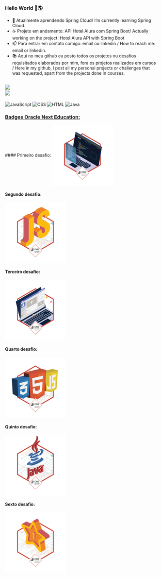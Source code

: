 ### Hello World 👋🌎

- 🌱 Atualmente aprendendo Spring Cloud/ I’m currently learning Spring Cloud.
- ☕ Projeto em andamento: API Hotel Alura com Spring Boot/ Actually working on the project: Hotel Alura API with Spring Boot
- 📫 Para entrar em contato comigo: email ou linkedin / How to reach me: email or linkedin.
- 📚 Aqui no meu github eu posto todos os projetos ou desafios requisitados elaborados por mim, fora os projetos realizados em cursos / Here in my github, I post all my personal projects or challenges that was requested, apart from the projects done in courses. 

##

<div>
  <a href="https://www.linkedin.com/in/menezesguilherme/">
  <img height = "160em" src="https://github-readme-stats.vercel.app/api?username=guipmenezes&show-icons=true&theme=dark&include_all_commits=true&count_private=true"/>
  <br>
  <img height = "160em" src="https://github-readme-stats.vercel.app/api/top-langs/?username=guipmenezes&layout=compact&langs_count=16&theme=dark"/>
</div>   
  
<div style="display: inline-block"><br>
  <img align="center" alt="JavaScript" heigth="30" width="40" src="https://cdn.jsdelivr.net/gh/devicons/devicon/icons/javascript/javascript-original.svg"/>
  <img align="center" alt="CSS" heigth="50" width="50" src="https://cdn.jsdelivr.net/gh/devicons/devicon/icons/css3/css3-original-wordmark.svg"/>
  <img align="center" alt="HTML" heigth="50" width="50" src="https://cdn.jsdelivr.net/gh/devicons/devicon/icons/html5/html5-original-wordmark.svg"/>
  <img align="center" alt="Java" height="50" width="50" src="https://cdn.jsdelivr.net/gh/devicons/devicon/icons/java/java-original-wordmark.svg" />
  </div>
  
### Badges Oracle Next Education:
<div style="display: inline-block">  
  #### Primeiro desafio:
  <img height="200em" width="200em" align="center" src="badge-sprint1.png"/>

  #### Segundo desafio:
  <img height="200em" width="200em" align="center" src="badge-sprint2.png"/>

  #### Terceiro desafio:
  <img heigth="200em" width="200em" align="center" src="badge-sprint-frontend.png"/>

  #### Quarto desafio:
  <img heigth="200em" width="200em" align="center" src="badge-sprint-ecommerce-alurageek.png"/>

  #### Quinto desafio:
  <img heigth="200em" width="200em" align="center" src="badge-java-sprint-1.png"/>

  #### Sexto desafio:
  <img height="200em" width="200em" align="center" src="badge-java-sprint-2.png"/>
</div>
